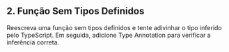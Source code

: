 ## 2. Função Sem Tipos Definidos
Reescreva uma função sem tipos definidos e tente adivinhar o tipo inferido pelo TypeScript. Em seguida, adicione Type Annotation para verificar a inferência correta.